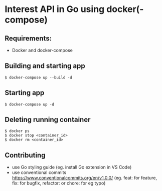 # Interest API in Go using docker(-compose)

## Requirements:

- Docker and docker-compose

## Building and starting app

`$ docker-compose up --build -d`

## Starting app

`$ docker-compose up -d`

## Deleting running container

```
$ docker ps
$ docker stop <container_id>
$ docker rm <container_id>
```

## Contributing

- use Go styling guide (eg. install Go extension in VS Code)
- use conventional commits https://www.conventionalcommits.org/en/v1.0.0/ (eg. feat: <text> for feature, fix: <text> for bugfix, refactor: <text> or chore: <text> for eg typo)
